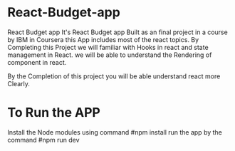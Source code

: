 # React-Budget-app
React Budget app
It's React Budget app Built as an final project in a course by IBM in Coursera
this App includes most of the react topics.
By Completing this Project we will familiar with Hooks in react and state management in React.
we will be able to understand the Rendering of component in react.

By the Completion of this project you will be able understand react more Clearly.

# To Run the APP
Install the Node modules using 
command 
#npm install
run the app by the command 
#npm run dev
